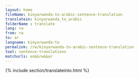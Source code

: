 ```yaml
---
layout: home
fileName: kinyarwanda-to-arabic-sentence-translation
translatein: kinyarwanda_to_arabic
folderName : translate
lang: rw
from: rw
to: ar
langname: kinyarwanda-to
permalink: /rw/kinyarwanda-to-arabic-sentence-translation
tool: sentence-translations
matchurls: en&&rw&&ar
---
```

{% include section/translateinto.html %}
